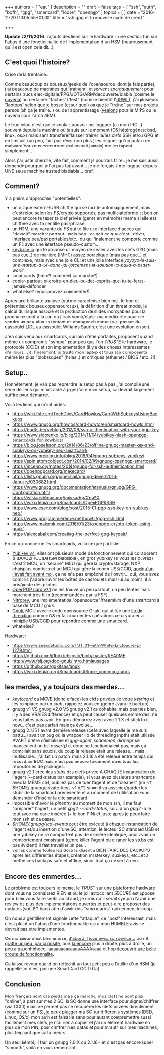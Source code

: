 +++
authors = [ "eau" ]
description = ""
draft = false
tags = [ "ssh", "auth", "bofh", "gpg", "smartcard", "loose", "openpgp" ]
topics = [ ]
date = "2016-11-20T13:05:55+01:00"
title = "ssh gpg et ta nouvelle carte de credit"

+++


**Update 22/11/2016** : rajouts des liens sur le hardware + une section fun sur l'abus d'une fonctionnalite de l'implementation d'un HSM (heureusement qu'il est open cela dit...)

## C'est quoi l'histoire?

Crise de la trentaine..

Comme beaucoup de bouseux/geeks de l'opensource (dont je fais partie), j'ai beaucoup de machines qui "traînent" et servent _sporadiquement_ pour certains trucs elec-digitale/FPGA/OTG/ARM/decouverte/blabla (comme le [novena](https://www.crowdsupply.com/sutajio-kosagi/novena)) ou certaines "tâches"/"test" (comme bientôt l'[ORWL](https://www.crowdsupply.com/design-shift/orwl)), j'ai plusieurs "laptops" selon que je bosse (et sur quoi) ou que je "traîne" sur mes projets persos (ah ça je traîne..) ou de l'apprentissage ([yeelong](https://www.amazon.com/Screen-Lemote-Yeeloong-8101_B-Netbook/dp/B005XH10NQ/ref=sr_1_2?ie=UTF8&qid=1319989211&sr=8-2?tag=electronicfro-20) pour le MIPS ou le novena pour l'arch ARM). 

Le truc relou c'est que je voulais pouvoir me logguer (ah mon IRC...) souvent depuis la machine où je suis sur le moment (OS hétérogènes: bsd, linux, os/x) mais sans transférer/laisser trainer la/les clefs SSH et/ou GPG et en limitant (un peu, faut pas rêver non plus.) les risques qu'un putain de malware/bouseux concurrent (oui on sait jamais) me les tapent simplement...

Alors j'ai juste cherché, vite fait, comment je pourrais faire.. je me suis aussi demandé pourquoi je l'ai pas fait avant...  je me forçais à me logguer depuis UNE seule machine trusted blablabla... bref.

## Comment?

Y a pleins d'approches "potentielles":

* un disque externe/USB chiffré qui se monte automagiquement, mais c'est relou selon les FS/crypto supportés, pas multiplateforme et bon on peut encore te taper ta clef privée (genre en mémoire) meme si elle est chiffrée avec ta gentille passphrase.
* un HSM, une variante du FS qui te file une interface d'accès qui "devrait" marcher partout.. mais bon.. on sait ce que c'est.. driver, interface peu/pas portables/etc.. ou qui finalement se comporte comme un FS avec une interface pseudo-custom..
* [keybase.io](https://keybase.io) qui te propose un moyen de dealer avec tes clefs GPG (mais pas que..) de manière (IMHO) assez bordelique (mais pas que..) et complexe, mais avec une jolie CLI et une jolie interface _yoyoyo-je-suis-une-startup-à-SF-donc-jai-forcément-la-solution-to-build-a-better-world_
* smartcards (hmm?! comment ça marche?)
* copier-partout-et-croire-en-dieu-ou-des-esprits-que-tu-te-feras-jamais-défoncer
* what else? (vous pouvez commenter!)

Apres une brillante analyse (qui me caractérise bien moi, le bon et prétentieux bouseux opensourceux), la définition d'un threat model, le calcul du risque associé et la production de slides incroyables pour la prochaine conf à la con ou j'irais vomir/étaler ma mediocrite pour me vendre un peu plus en tentant de changer de statut (e.g. passer du cassoulet LIDL au cassoulet Williams Saurin, c'est une évolution en soi).

J'en suis venu aux smartcards, qui loin d'être parfaites, proposent quand même un compromis "sympa" pour peu que l'on _TRUSTE_ le hardware, le protocole (CCID) et son implementation (il y a des choses intéressantes d'ailleurs.. ;)), finalement, je truste mon laptop et tous ses composants même les plus "blobesques" (hélas..) et critiques (ethernet / BIOS / etc..?!).


## Setup..

Honnêtement, je vais pas reprendre le setup pas à pas, j'ai compilé une serie de liens qui m'ont aidé à piger/faire mon setup, ca devrait largement suffire pour démarrer.

Voilà les liens qui m'ont aidés:

* https://wiki.fsfe.org/TechDocs/CardHowtos/CardWithSubkeysUsingBackups
* https://www.gnupg.org/howtos/card-howto/en/smartcard-howto.html
* https://budts.be/weblog/2012/08/ssh-authentication-with-your-pgp-key
* https://www.sidorenko.io/blog/2014/11/04/yubikey-slash-openpgp-smartcards-for-newbies/
* https://blog.josefsson.org/2014/06/23/offline-gnupg-master-key-and-subkeys-on-yubikey-neo-smartcard/
* https://www.preining.info/blog/2016/04/gnupg-subkeys-yubikey/
* https://spin.atomicobject.com/2014/02/09/gnupg-openpgp-smartcard/
* https://incenp.org/notes/2014/gnupg-for-ssh-authentication.html
* https://openpgpcard.org/makecard/
* https://lists.gnupg.org/pipermail/gnupg-devel/2016-January/030682.html
* https://www.gnupg.org/documentation/manuals/gnupg/GPG-Configuration.html
* https://wiki.archlinux.org/index.php/GnuPG
* https://wiki.debian.org/Smartcards/OpenPGP#SSH
* https://www.esev.com/blog/post/2015-01-pgp-ssh-key-on-yubikey-neo/
* https://www.programmierecke.net/howto/gpg-ssh.html
* https://www.makomk.com/2016/01/23/openpgp-crypto-token-using-gnuk/
* https://alexcabal.com/creating-the-perfect-gpg-keypair/

En ce qui concerne les smartcards, voila ce que j'ai listé:

* [Yubikey v4](https://www.yubico.com/products/yubikey-hardware/yubikey4/), elles ont plusieurs mode de fonctionnement qui collaborent (FIDO/U2F/CCID/HSM blablabla), en gros yubikey (si vous les ouvrez) c'est 2 MCU, un "secure" MCU qui gère la crypto/storage, NXP chaisplus combien et un MCU qui gère la comm USB/CCID, [quelqu'un l'avait fait avant moi](http://www.hexview.com/~scl/neo/), ça ne m'a pas empêché de l'ouvrir... oui, vous avez compris j'adore ouvrir les boîtes de cassoulets mais lui au moins, il a pris/poste des photos.
* [OpenPGP card v2.1](http://www.g10code.com/p-card.html) on les trouve un peu partout, un peu lentes mais marchent très bien (recommandées par la FSF).
* [Nitrokey](https://shop.nitrokey.com/shop/product/nitrokey-pro-3), une implementation "opensource"/freemium d'une smartcard à base de MCU / gnuk.
* [Gnuk](https://www.gniibe.org/pdf/fosdem-2012/gnuk-fosdem-20120204.pdf), MCU avec le code opensource Gnuk, qui utilise une [lib de threading](https://github.com/jj1bdx/chopstx/blob/master/README) comme OS et fait tourner les opérations de crypto et la minipile USB/CCID pour repondre comme une smartcard.
* what else?

Hardware:

* https://www.seeedstudio.com/FST-01-with-White-Enclosure-p-1279.html
* https://github.com/jj1bdx/chopstx/blob/master/README
* http://www.fsij.org/doc-gnuk/intro.html#usages
* https://github.com/ggkitsas/gnuk
* https://wiki.debian.org/Smartcards#Some_common_cards



## les merdes, y a toujours des merdes...

* _keytocard_ ca MOVE (donc efface) les clefs privées de votre _keyring_ et les remplace par un _stub_, rappelez vous en (genre avant le backup).
* gnupg v1 VS gnupg v2.0 VS gnupg v2.1 ça cohabite, mais pas très bien, il y a des VRAIES différences et ça peut causer quelques emmerdes, ne vous faites pas avoir. En gros démarrez avec avec 2.1.X et stick to it now... c'est pas parfait mais ça évolue...
* gnupg 2.1.15 l'avant dernière release (celle avec laquelle je me suis battu...) avait un bug où la wrapper lib de threading (npth) etait utilisée AVANT d'être d'initialisée et _gpg-agent_, _scdaemon_, _dirmngr_ se mangeaient un bel _assert()_ et donc ne fonctionnaient pas, mais ça compilait sans soucis, du coup la release était une release... mais inutilisable.. j'ai fait un patch, mais 2.1.16 a été releasé entre temps qui resoud ce BUG mais n'est pas encore forcément dans tous les repositories de packages.
* gnupg v2.1 crée des _stubs_ des clefs privée À CHAQUE instanciation de l'agent (--card-status par exemple), si vous avez plusieurs smartcards avec la MÊME clef, oubliez pas de tuer l'agent et de "cleaner" (rm -rf $HOME/.gnupg/private-keys-v1.d/\*) sinon il va associer/garder les stubs de la smartcard précédente et au moment de l utilisation vous demander d'insérer la dite smartcard.
* impossible d'avoir le _pinentry_ au moment de mon ssh, il me faut "préparer" l'agent, un petit _gpg2 --card-status_, suivi d'un _gpg2 -d <unfichierchiffreavecmaclefGPG>_ le tout avec ma carte insérée (+ le bon PIN) et juste apres je peux faire mon ssh et ça passe.
* _$HOME/.gnupg/scd-events_ peut être exécuté à chaque instanciation de l'agent et/ou insertion d'une SC, attention, le lecteur SC standard USB et une yubikey ne se comportent pas de manière identique, pour avoir un comportement consistant (genre killer l'agent ou cleaner les stubs est pas évident) il faut travailler un peu..
* veillez comme toutes les docs le disent à BIEN FAIRE DES BACKUPS apres les différentes étapes, création masterkey, subkeys, etc.. et à mettre ces backups safe et offline, sinon tout ça ne sert à rien.

## Encore des emmerdes... 

Le probleme est toujours le meme, le _TRUST_ sur une plateforme hardware dont vous ne connaissez RIEN et ou le joli autocollant _SECURE_ est appose pour bien vous
faire sentir au chaud, je crois qu'il serait sympa d'avoir une review de plus des implementations ouvertes et peut-etre proposer des updates (soft ET hard) afin d'avoir des "smartcards" qui tiennent le coup.

On nous a gentillement signale cette "attaque", ce "post" interessant, mais c'est plutot un l'abus d'une fonctionnalite qui a mon HUMBLE avis ne devrait pas etre implementee.

Ce monsieur s'est bien amuse, [d'abord il joue avec son device..](https://raymii.org/s/articles/Nitrokey_Start_Getting_started_guide.html), puis il [gratte un peu, par curiosite](https://raymii.org/s/tutorials/FST-01_firmware_upgrade_via_usb.html), puis [la encore](https://raymii.org/s/tutorials/Nitrokey_gnuk_firmware_update_via_DFU.html) plus a droite, plus a droite, un peu a gauchhhheee, laaaaaaaaaaaaaAAAAaaaa et hop [decouvrir une belle croute de fonctionnalite](https://raymii.org/s/articles/Decrypt_NitroKey_HSM_or_SmartCard-HSM_private_keys.html).

Ca laisse reveur quand on reflechit un tout petit peu a l'utilite d'un HSM (je rappelle ce n'est pas une SmartCard CCID bla)



## Conclusion

Mon français sent des pieds mais ça marche, mes clefs ne sont plus "online", à part sur mes 2 SC, la SC donne une interface pour signer/chiffrer (via CCID) mais ne permet pas de récupérer les clefs privées directement (comme sur un FS), je peux plugger ma SC sur différents systèmes (BSD, Linux, OS/x) mon auth est faisable sans pour autant compremettre aussi facilement mes clefs, je n'ai rien à copier et j'ai un élément hardware en plus de mon PIN, pour chiffrer mes datas et pour m'auth sur mes machines, plus feignant que ça tu meurs.

Un seul bémol, il faut un gnupg 2.0.X ou 2.1.16+ et c'est pas encore super "smooth", voilà en vous remerciant.
